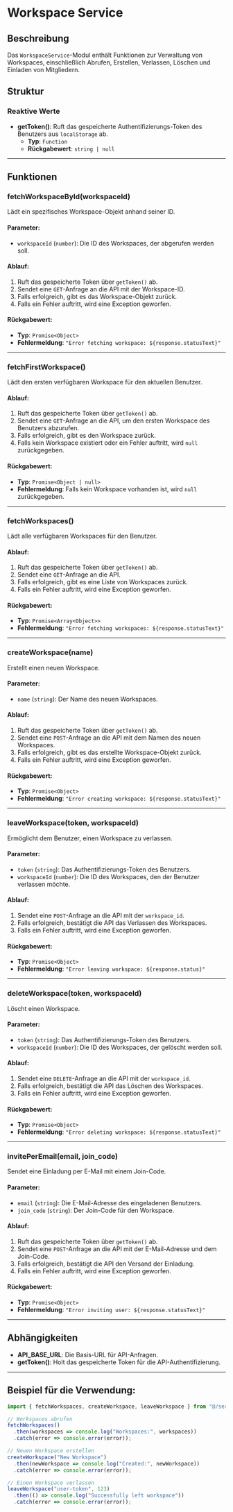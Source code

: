 # Workspace Service

## Beschreibung
Das `WorkspaceService`-Modul enthält Funktionen zur Verwaltung von Workspaces, einschließlich Abrufen, Erstellen, Verlassen, Löschen und Einladen von Mitgliedern.

## Struktur

### Reaktive Werte
- **getToken()**: Ruft das gespeicherte Authentifizierungs-Token des Benutzers aus `localStorage` ab.
  - **Typ**: `Function`
  - **Rückgabewert**: `string | null`

---

## Funktionen

### fetchWorkspaceById(workspaceId)
Lädt ein spezifisches Workspace-Objekt anhand seiner ID.

#### Parameter:
- `workspaceId` (`number`): Die ID des Workspaces, der abgerufen werden soll.

#### Ablauf:
1. Ruft das gespeicherte Token über `getToken()` ab.
2. Sendet eine `GET`-Anfrage an die API mit der Workspace-ID.
3. Falls erfolgreich, gibt es das Workspace-Objekt zurück.
4. Falls ein Fehler auftritt, wird eine Exception geworfen.

#### Rückgabewert:
- **Typ**: `Promise<Object>`
- **Fehlermeldung**: `"Error fetching workspace: ${response.statusText}"`

---

### fetchFirstWorkspace()
Lädt den ersten verfügbaren Workspace für den aktuellen Benutzer.

#### Ablauf:
1. Ruft das gespeicherte Token über `getToken()` ab.
2. Sendet eine `GET`-Anfrage an die API, um den ersten Workspace des Benutzers abzurufen.
3. Falls erfolgreich, gibt es den Workspace zurück.
4. Falls kein Workspace existiert oder ein Fehler auftritt, wird `null` zurückgegeben.

#### Rückgabewert:
- **Typ**: `Promise<Object | null>`
- **Fehlermeldung**: Falls kein Workspace vorhanden ist, wird `null` zurückgegeben.

---

### fetchWorkspaces()
Lädt alle verfügbaren Workspaces für den Benutzer.

#### Ablauf:
1. Ruft das gespeicherte Token über `getToken()` ab.
2. Sendet eine `GET`-Anfrage an die API.
3. Falls erfolgreich, gibt es eine Liste von Workspaces zurück.
4. Falls ein Fehler auftritt, wird eine Exception geworfen.

#### Rückgabewert:
- **Typ**: `Promise<Array<Object>>`
- **Fehlermeldung**: `"Error fetching workspaces: ${response.statusText}"`

---

### createWorkspace(name)
Erstellt einen neuen Workspace.

#### Parameter:
- `name` (`string`): Der Name des neuen Workspaces.

#### Ablauf:
1. Ruft das gespeicherte Token über `getToken()` ab.
2. Sendet eine `POST`-Anfrage an die API mit dem Namen des neuen Workspaces.
3. Falls erfolgreich, gibt es das erstellte Workspace-Objekt zurück.
4. Falls ein Fehler auftritt, wird eine Exception geworfen.

#### Rückgabewert:
- **Typ**: `Promise<Object>`
- **Fehlermeldung**: `"Error creating workspace: ${response.statusText}"`

---

### leaveWorkspace(token, workspaceId)
Ermöglicht dem Benutzer, einen Workspace zu verlassen.

#### Parameter:
- `token` (`string`): Das Authentifizierungs-Token des Benutzers.
- `workspaceId` (`number`): Die ID des Workspaces, den der Benutzer verlassen möchte.

#### Ablauf:
1. Sendet eine `POST`-Anfrage an die API mit der `workspace_id`.
2. Falls erfolgreich, bestätigt die API das Verlassen des Workspaces.
3. Falls ein Fehler auftritt, wird eine Exception geworfen.

#### Rückgabewert:
- **Typ**: `Promise<Object>`
- **Fehlermeldung**: `"Error leaving workspace: ${response.status}"`

---

### deleteWorkspace(token, workspaceId)
Löscht einen Workspace.

#### Parameter:
- `token` (`string`): Das Authentifizierungs-Token des Benutzers.
- `workspaceId` (`number`): Die ID des Workspaces, der gelöscht werden soll.

#### Ablauf:
1. Sendet eine `DELETE`-Anfrage an die API mit der `workspace_id`.
2. Falls erfolgreich, bestätigt die API das Löschen des Workspaces.
3. Falls ein Fehler auftritt, wird eine Exception geworfen.

#### Rückgabewert:
- **Typ**: `Promise<Object>`
- **Fehlermeldung**: `"Error deleting workspace: ${response.statusText}"`

---

### invitePerEmail(email, join_code)
Sendet eine Einladung per E-Mail mit einem Join-Code.

#### Parameter:
- `email` (`string`): Die E-Mail-Adresse des eingeladenen Benutzers.
- `join_code` (`string`): Der Join-Code für den Workspace.

#### Ablauf:
1. Ruft das gespeicherte Token über `getToken()` ab.
2. Sendet eine `POST`-Anfrage an die API mit der E-Mail-Adresse und dem Join-Code.
3. Falls erfolgreich, bestätigt die API den Versand der Einladung.
4. Falls ein Fehler auftritt, wird eine Exception geworfen.

#### Rückgabewert:
- **Typ**: `Promise<Object>`
- **Fehlermeldung**: `"Error inviting user: ${response.statusText}"`

---

## Abhängigkeiten
- **API_BASE_URL**: Die Basis-URL für API-Anfragen.
- **getToken()**: Holt das gespeicherte Token für die API-Authentifizierung.

---

## Beispiel für die Verwendung:
```javascript
import { fetchWorkspaces, createWorkspace, leaveWorkspace } from "@/services/workspaceService";

// Workspaces abrufen
fetchWorkspaces()
  .then(workspaces => console.log("Workspaces:", workspaces))
  .catch(error => console.error(error));

// Neuen Workspace erstellen
createWorkspace("New Workspace")
  .then(newWorkspace => console.log("Created:", newWorkspace))
  .catch(error => console.error(error));

// Einen Workspace verlassen
leaveWorkspace("user-token", 123)
  .then(() => console.log("Successfully left workspace"))
  .catch(error => console.error(error));
